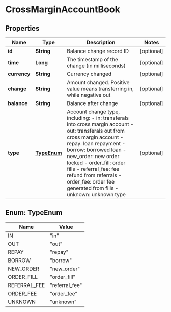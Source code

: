 
# CrossMarginAccountBook

## Properties

Name | Type | Description | Notes
------------ | ------------- | ------------- | -------------
**id** | **String** | Balance change record ID |  [optional]
**time** | **Long** | The timestamp of the change (in milliseconds) |  [optional]
**currency** | **String** | Currency changed |  [optional]
**change** | **String** | Amount changed. Positive value means transferring in, while negative out |  [optional]
**balance** | **String** | Balance after change |  [optional]
**type** | [**TypeEnum**](#TypeEnum) | Account change type, including:  - in: transferals into cross margin account - out: transferals out from cross margin account - repay: loan repayment - borrow: borrowed loan - new_order: new order locked - order_fill: order fills - referral_fee: fee refund from referrals - order_fee: order fee generated from fills - unknown: unknown type |  [optional]

## Enum: TypeEnum

Name | Value
---- | -----
IN | &quot;in&quot;
OUT | &quot;out&quot;
REPAY | &quot;repay&quot;
BORROW | &quot;borrow&quot;
NEW_ORDER | &quot;new_order&quot;
ORDER_FILL | &quot;order_fill&quot;
REFERRAL_FEE | &quot;referral_fee&quot;
ORDER_FEE | &quot;order_fee&quot;
UNKNOWN | &quot;unknown&quot;

